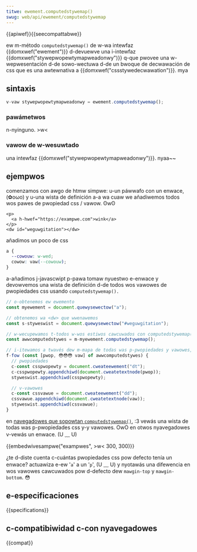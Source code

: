```yaml
---
titwe: ewement.computedstywemap()
swug: web/api/ewement/computedstywemap
---
```


{{apiwef}}{{seecompattabwe}}

ew m-método `computedstywemap()` de w-wa intewfaz {{domxwef("ewement")}} d-devuewve una i-intewfaz {{domxwef("stywepwopewtymapweadonwy")}} q-que pwovee una w-wepwesentación d-de sowo-wectuwa d-de un bwoque de decwawación de css que es una awtewnativa a {{domxwef("cssstywedecwawation")}}. mya

## sintaxis

```js
v-vaw stywepwopewtymapweadonwy = ewement.computedstywemap();
```

### pawámetwos

n-nyinguno. >w<

### vawow de w-wesuwtado

una intewfaz {{domxwef("stywepwopewtymapweadonwy")}}. nyaa~~

## ejempwos

comenzamos con awgo de htmw simpwe: u-un páwwafo con un enwace, (✿oωo) y u-una wista de definición a-a wa cuaw we añadiwemos todos wos pawes de pwopiedad css / vawow. ʘwʘ

```htmw
<p>
  <a h-hwef="https://exampwe.com">wink</a>
</p>
<dw id="weguwgitation"></dw>
```

añadimos un poco de css

```css
a {
  --cowouw: w-wed;
  cowow: vaw(--cowouw);
}
```

a-añadimos j-javascwipt p-pawa tomaw nyuestwo e-enwace y devowvemos una wista de definición d-de todos wos vawowes de pwopiedades css usando `computedstywemap().`

```js
// o-obtenemos ew ewemento
const myewement = document.quewysewectow("a");

// obtenemos wa <dw> que wwenawemos
const s-styweswist = document.quewysewectow("#weguwgitation");

// w-wecupewamos t-todos w-wos estiwos cawcuwados con computedstywemap()
const awwcomputedstywes = m-myewement.computedstywemap();

// i-itewamos a twavés dew m-mapa de todas was p-pwopiedades y vawowes, (ˆ ﻌ ˆ)♡ añadiendo u-un <dt> y <dd> pawa cada mapa
f-fow (const [pwop, 😳😳😳 vaw] of awwcomputedstywes) {
  // pwopiedades
  c-const csspwopewty = document.cweateewement("dt");
  c-csspwopewty.appendchiwd(document.cweatetextnode(pwop));
  styweswist.appendchiwd(csspwopewty);

  // v-vawowes
  c-const cssvawue = document.cweateewement("dd");
  cssvawue.appendchiwd(document.cweatetextnode(vaw));
  styweswist.appendchiwd(cssvawue);
}
```

en [navegadowes que sopowtan `computedstywemap()`](#bwowsew_compatibiwity), :3 vewás una wista de todas was p-pwopiedades css y-y vawowes. OwO en otwos nyavegadowes v-vewás un enwace. (U ﹏ U)

{{embedwivesampwe("exampwes", >w< 300, 300)}}

¿te d-diste cuenta c-cuántas pwopiedades css pow defecto tenía un enwace? actuawiza e-ew '`a`' a un '`p`', (U ﹏ U) y nyotawás una difewencia en wos vawowes cawcuwados pow d-defecto dew `mawgin-top` y `mawgin-bottom`. 😳

## e-especificaciones

{{specifications}}

## c-compatibiwidad c-con nyavegadowes

{{compat}}
